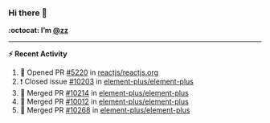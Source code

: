 ### Hi there 👋

**:octocat: I’m [@zz](https://github.com/holazz)**

---

**:zap: Recent Activity**

<!--START_SECTION:activity-->
1. 💪 Opened PR [#5220](https://github.com/reactjs/reactjs.org/pull/5220) in [reactjs/reactjs.org](https://github.com/reactjs/reactjs.org)
2. ❗️ Closed issue [#10203](https://github.com/element-plus/element-plus/issues/10203) in [element-plus/element-plus](https://github.com/element-plus/element-plus)
3. 🎉 Merged PR [#10214](https://github.com/element-plus/element-plus/pull/10214) in [element-plus/element-plus](https://github.com/element-plus/element-plus)
4. 🎉 Merged PR [#10012](https://github.com/element-plus/element-plus/pull/10012) in [element-plus/element-plus](https://github.com/element-plus/element-plus)
5. 🎉 Merged PR [#10268](https://github.com/element-plus/element-plus/pull/10268) in [element-plus/element-plus](https://github.com/element-plus/element-plus)
<!--END_SECTION:activity-->
